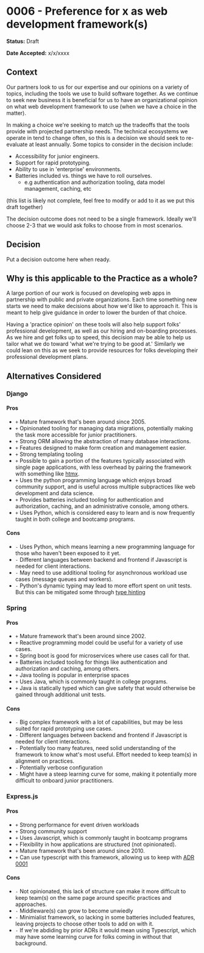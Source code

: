 # 0006 - Preference for x as web development framework(s)

**Status:** Draft

**Date Accepted:** x/x/xxxx

## Context

Our partners look to us for our expertise and our opinions on a variety of topics, including the tools we use to build software together. As we continue to seek new business it is beneficial for us to have an organizational opinion on what web development framework to use (when we have a choice in the matter).

In making a choice we're seeking to match up the tradeoffs that the tools provide with projected partnership needs. The technical ecosystems we operate in tend to change often, so this is a decision we should seek to re-evaluate at least annually. Some topics to consider in the decision include:

- Accessibility for junior engineers.
- Support for rapid prototyping.
- Ability to use in 'enterprise' environments.
- Batteries included vs. things we have to roll ourselves.
  - e.g authentication and authorization tooling, data model management, caching, etc

(this list is likely not complete, feel free to modify or add to it as we put this draft together)

The decision outcome does not need to be a single framework. Ideally we'll choose 2-3 that we would ask folks to choose from in most scenarios.

## Decision

Put a decision outcome here when ready.

## Why is this applicable to the Practice as a whole?

A large portion of our work is focused on developing web apps in partnership with public and private organizations. Each time something new starts we need to make decisions about how we'd like to approach it. This is meant to help give guidance in order to lower the burden of that choice.

Having a 'practice opinion' on these tools will also help support folks' professional development, as well as our hiring and on-boarding processes. As we hire and get folks up to speed, this decision may be able to help us tailor what we do toward 'what we're trying to be good at.' Similarly we could lean on this as we seek to provide resources for folks developing their professional development plans.

## Alternatives Considered

### Django

#### Pros

- `+` Mature framework that's been around since 2005.
- `+` Opinionated tooling for managing data migrations, potentially making the task more accessible for junior practitioners.
- `+` Strong ORM allowing the abstraction of many database interactions.
- `+` Features designed to make form creation and management easier.
- `+` Strong templating tooling
- `+` Possible to gain a portion of the features typically associated with single page applications, with less overhead by pairing the framework with something like [htmx](https://htmx.org/).
- `+` Uses the python programming language which enjoys broad community support, and is useful across multiple subpractices like web development and data science.
- `+` Provides batteries included tooling for authentication and authorization, caching, and an administrative console, among others.
- `+` Uses Python, which is considered easy to learn and is now frequently taught in both college and bootcamp programs.

#### Cons

- `-` Uses Python, which means learning a new programming language for those who haven't been exposed to it yet.
- `-` Different languages between backend and frontend if Javascript is needed for client interactions.
- `-` May need to use additional tooling for asynchronous workload use cases (message queues and workers).
- `-` Python's dynamic typing may lead to more effort spent on unit tests. But this can be mitigated some through [type hinting](https://docs.python.org/3/library/typing.html)

### Spring

#### Pros

- `+` Mature framework that's been around since 2002.
- `+` Reactive programming model could be useful for a variety of use cases.
- `+` Spring boot is good for microservices where use cases call for that.
- `+` Batteries included tooling for things like authentication and authorization and caching, among others.
- `+` Java tooling is popular in enterprise spaces
- `+` Uses Java, which is commonly taught in college programs.
- `+` Java is statically typed which can give safety that would otherwise be gained through additional unit tests.

#### Cons

- `-` Big complex framework with a lot of capabilities, but may be less suited for rapid prototyping use cases.
- `-` Different languages between backend and frontend if Javascript is needed for client interactions.
- `-` Potentially too many features, need solid understanding of the framework to know what's most useful. Effort needed to keep team(s) in alignment on practices.
- `-` Potentially verbose configuration
- `-` Might have a steep learning curve for some, making it potentially more difficult to onboard junior practitioners.

### Express.js

#### Pros

- `+` Strong performance for event driven workloads
- `+` Strong community support
- `+` Uses Javascript, which is commonly taught in bootcamp programs
- `+` Flexibility in how applications are structured (not opinionated).
- `+` Mature framework that's been around since 2010.
- `+` Can use typescript with this framework, allowing us to keep with [ADR 0001](https://playbook.truss.dev/docs/appeng/adrs/use-typescript)

#### Cons

- `-` Not opinionated, this lack of structure can make it more difficult to keep team(s) on the same page around specific practices and approaches.
- `-` Middleware(s) can grow to become unwiedly
- `-` Minimialist framework, so lacking in some batteries included features, leaving projects to choose other tools to add on with it.
- `-` If we're abdiding by prior ADRs it would mean using Typescript, which may have some learning curve for folks coming in without that background.
